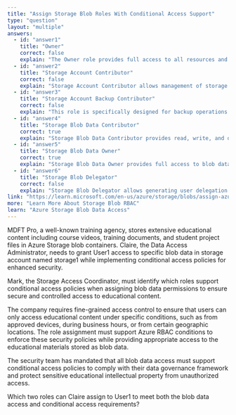 ```yaml
---
title: "Assign Storage Blob Roles With Conditional Access Support"
type: "question"
layout: "multiple"
answers:
  - id: "answer1"
    title: "Owner"
    correct: false
    explain: "The Owner role provides full access to all resources and permissions but is too broad for blob-specific access. While it supports conditions, it's not designed specifically for blob data access and violates the principle of least privilege."
  - id: "answer2"
    title: "Storage Account Contributor"
    correct: false
    explain: "Storage Account Contributor allows management of storage accounts but doesn't provide data plane access to blob contents. This role also doesn't support conditional access policies for blob data operations."
  - id: "answer3"
    title: "Storage Account Backup Contributor"
    correct: false
    explain: "This role is specifically designed for backup operations and doesn't provide general blob data access. It's not appropriate for regular user access to blob data and doesn't support conditional access for standard blob operations."
  - id: "answer4"
    title: "Storage Blob Data Contributor"
    correct: true
    explain: "Storage Blob Data Contributor provides read, write, and delete access to blob data while supporting Azure RBAC conditions. This role is perfect for users who need to manage blob data with conditional access policies."
  - id: "answer5"
    title: "Storage Blob Data Owner"
    correct: true
    explain: "Storage Blob Data Owner provides full access to blob data including the ability to manage permissions and supports Azure RBAC conditions. This role offers comprehensive blob data access with conditional access support."
  - id: "answer6"
    title: "Storage Blob Delegator"
    correct: false
    explain: "Storage Blob Delegator allows generating user delegation SAS keys but doesn't provide direct access to blob data. This role is used for SAS token creation rather than direct blob data access and doesn't meet the requirement."
link: "https://learn.microsoft.com/en-us/azure/storage/blobs/assign-azure-role-data-access"
more: "Learn More About Storage Blob RBAC"
learn: "Azure Storage Blob Data Access"
---
```


MDFT Pro, a well-known training agency, stores extensive educational content including course videos, training documents, and student project files in Azure Storage blob containers. Claire, the Data Access Administrator, needs to grant User1 access to specific blob data in storage account named storage1 while implementing conditional access policies for enhanced security.

Mark, the Storage Access Coordinator, must identify which roles support conditional access policies when assigning blob data permissions to ensure secure and controlled access to educational content. 

The company requires fine-grained access control to ensure that users can only access educational content under specific conditions, such as from approved devices, during business hours, or from certain geographic locations. The role assignment must support Azure RBAC conditions to enforce these security policies while providing appropriate access to the educational materials stored as blob data.

The security team has mandated that all blob data access must support conditional access policies to comply with their data governance framework and protect sensitive educational intellectual property from unauthorized access.

Which two roles can Claire assign to User1 to meet both the blob data access and conditional access requirements?
